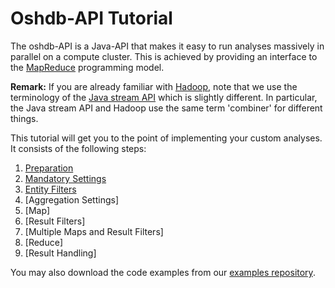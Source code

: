 # Oshdb-API Tutorial

The oshdb-API is a Java-API that makes it easy to run analyses
massively in parallel on a compute cluster. This is achieved by
providing an interface to the
[MapReduce](https://en.wikipedia.org/wiki/MapReduce)
programming model.

**Remark:** If you are already familiar with
[Hadoop](https://en.wikipedia.org/wiki/Apache_Hadoop),
note that we use the terminology of the
[Java stream API](https://docs.oracle.com/javase/8/docs/api/java/util/stream/package-summary.html)
which is slightly different. In particular, the Java stream API and
Hadoop use the same term 'combiner' for different things.

This tutorial will get you to the point of implementing your custom
analyses. It consists of the following steps:

1. [Preparation](preparation.md)
1. [Mandatory Settings](mandatory-settings.md)
1. [Entity Filters](entity-filters.md)
1. [Aggregation Settings]
1. [Map]
1. [Result Filters]
1. [Multiple Maps and Result Filters]
1. [Reduce]
1. [Result Handling]

You may also download the code examples from our
[examples repository](https://gitlab.gistools.geog.uni-heidelberg.de/giscience/big-data/ohsome/oshdb-examples).

